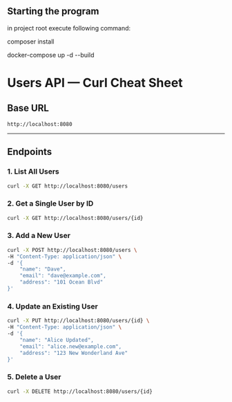
## Starting the program
in project root execute following command:

composer install

docker-compose up -d --build

# Users API — Curl Cheat Sheet
## Base URL
```
http://localhost:8080
```

---

## Endpoints

### 1. List All Users
```bash
curl -X GET http://localhost:8080/users
```

### 2. Get a Single User by ID
```bash
curl -X GET http://localhost:8080/users/{id}
```

### 3. Add a New User
```bash
curl -X POST http://localhost:8080/users \
-H "Content-Type: application/json" \
-d '{
    "name": "Dave",
    "email": "dave@example.com",
    "address": "101 Ocean Blvd"
}'
```

### 4. Update an Existing User
```bash
curl -X PUT http://localhost:8080/users/{id} \
-H "Content-Type: application/json" \
-d '{
    "name": "Alice Updated",
    "email": "alice.new@example.com",
    "address": "123 New Wonderland Ave"
}'
```

### 5. Delete a User
```bash
curl -X DELETE http://localhost:8080/users/{id}
```

